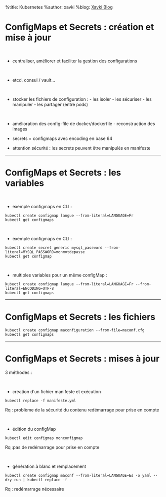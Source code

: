 %title: Kubernetes 
%author: xavki
%blog: [Xavki Blog](https://xavki.blog)


# ConfigMaps et Secrets : création et mise à jour


<br>

* centraliser, améliorer et faciliter la gestion des configurations

<br>

* etcd, consul / vault...

<br>

* stocker les fichiers de configuration :
		- les isoler
		- les sécuriser
		- les manipuler 
		- les partager (entre pods)

<br>

* amélioration des config-file de docker/dockerfile
		- reconstruction des images

* secrets = configmaps avec encoding en base 64

* attention sécurité : les secrets peuvent être manipulés en manifeste 


-------------------------------------------------------------------------------------------------------

# ConfigMaps et Secrets : les variables


<br>

* exemple configmaps en CLI :

```
kubectl create configmap langue --from-literal=LANGUAGE=Fr
kubectl get configmaps

```

<br>

* exemple configmaps en CLI :

```
kubectl create secret generic mysql_password --from-literal=MYSQL_PASSWORD=monmotdepasse
kubectl get configmap
```


<br>

* multiples variables pour un même configMap :

```
kubectl create configmap langue --from-literal=LANGUAGE=Fr --from-literal=ENCODING=UTF-8
kubectl get configmaps
```


------------------------------------------------------------------------------------------------------


# ConfigMaps et Secrets : les fichiers



```
kubectl create configmap maconfiguration --from-file=maconf.cfg
kubectl get configmaps
```


-----------------------------------------------------------------------------------------------------

# ConfigMaps et Secrets : mises à jour


3 méthodes :

<br>

* création d'un fichier manifeste et exécution

```
kubectl replace -f manifeste.yml
```
Rq : problème de la sécurité du contenu
redémarrage pour prise en compte


<br>

* édition du configMap

```
kubectl edit configmap monconfigmap
```

Rq :pas de redémarrage pour prise en compte


<br>

* génération à blanc et remplacement
```
kubectl create configmap maconf --from-literal=LANGUAGE=Es -o yaml --dry-run | kubectl replace -f -
```

Rq : redémarrage nécessaire

